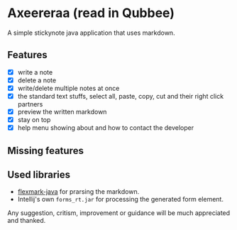 # Axeereraa (read in Qubbee)
A simple stickynote java application that uses markdown.
## Features
- [x] write a note
- [x] delete a note
- [x] write/delete multiple notes at once
- [x] the standard text stuffs, select all, paste, copy, cut and their right click partners
- [x] preview the written markdown
- [x] stay on top
- [x] help menu showing about and how to contact the developer

## Missing features

## Used libraries
* [flexmark-java](https://github.com/vsch/flexmark-java) for prarsing the markdown.
* Intellij's own ```forms_rt.jar``` for processing the generated form element.


Any suggestion, critism, improvement or guidance will be much appreciated and thanked.
